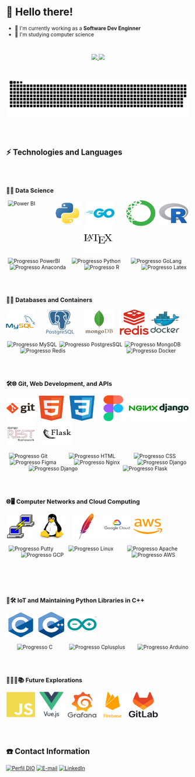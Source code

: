 # 🚀 Hello there!

- 🔭 I'm currently working as a **Software Dev Enginner**
- 🌱 I'm studying computer science
  
<br>

<p align="center">
   <a href="https://github.com/Erick-Bryan-Cubas">
    <img src="https://github-readme-stats.vercel.app/api?username=Erick-Bryan-Cubas&show_icons=true&theme=dark" />
  </a>
  <a href="https://github.com/Erick-Bryan-Cubas">
    <img src="https://github-readme-stats.vercel.app/api/top-langs/?username=Erick-Bryan-Cubas&layout=compact&theme=dark&langs_count=8" />
  </a>
</p>

<br>

<div align="center">

  ![Snake animation](https://github.com/Erick-Bryan-Cubas/Erick-Bryan-Cubas/blob/output/github-contribution-grid-snake-erick-bryan-cubas.svg)
  
</div>

<br><br>

## ⚡ Technologies and Languages

<br><br>

### 🔬🎲 Data Science
<div style="display: flex; justify-content: space-around; align-items: center; flex-wrap: wrap;"> 
    <img align="center" alt="Power BI" height="70" width="80" src="https://teamascend.com/wp-content/uploads/2021/03/PowerBI-Icon-Transparent.png">&nbsp;&nbsp;&nbsp;&nbsp;&nbsp;&nbsp;
    <img align="center" alt="Python" height="70" width="80" src="https://raw.githubusercontent.com/devicons/devicon/master/icons/python/python-original.svg">
    <img align="center" alt="Go" height="70" width="80" src="https://raw.githubusercontent.com/devicons/devicon/master/icons/go/go-original-wordmark.svg">&nbsp;&nbsp;&nbsp;   
    <img align="center" alt="Anaconda" height="70" width="80" src="https://raw.githubusercontent.com/devicons/devicon/master/icons/anaconda/anaconda-original.svg"> 
    <img align="center" alt="R" height="70" width="80" src="https://raw.githubusercontent.com/devicons/devicon/master/icons/r/r-original.svg">
    <img align="center" alt="Latex" height="70" width="80" src="https://raw.githubusercontent.com/devicons/devicon/master/icons/latex/latex-original.svg">
 
</div><br>
<div style="display: flex; justify-content: space-around; align-items: center; flex-wrap: wrap;"> 
<img src="https://img.shields.io/badge/PowerBI-★★★-0466c8" alt="Progresso PowerBI">&nbsp;&nbsp;&nbsp;
<img src="https://img.shields.io/badge/Python-★★-0466c8" alt="Progresso Python">&nbsp;&nbsp;
<img src="https://img.shields.io/badge/GoLang-★-0466c8" alt="Progresso GoLang">&nbsp;&nbsp;
<img src="https://img.shields.io/badge/Anaconda-★-0466c8" alt="Progresso Anaconda">&nbsp;&nbsp;&nbsp;
<img src="https://img.shields.io/badge/R-★-0466c8" alt="Progresso R">&nbsp;&nbsp;&nbsp;&nbsp;&nbsp;&nbsp;
<img src="https://img.shields.io/badge/Latex-★-0466c8" alt="Progresso Latex">
</div>

<br><br>

### 🏦🎲 Databases and Containers
<div style="display: inline_block">
 <img align="center" alt="MySQL" height="70" width="80" src="https://raw.githubusercontent.com/devicons/devicon/master/icons/mysql/mysql-original-wordmark.svg">&nbsp;&nbsp;&nbsp;&nbsp;&nbsp;&nbsp;
 <img align="center" alt="PostgresSQL" height="70" width="80" src="https://raw.githubusercontent.com/devicons/devicon/master/icons/postgresql/postgresql-plain-wordmark.svg">&nbsp;&nbsp;&nbsp;&nbsp;&nbsp;&nbsp;
 <img align="center" alt="MongoDB" height="70" width="80" src="https://raw.githubusercontent.com/devicons/devicon/master/icons/mongodb/mongodb-original-wordmark.svg">&nbsp;&nbsp;&nbsp;
 <img align="center" alt="Redis" height="70" width="80" src="https://github.com/devicons/devicon/blob/master/icons/redis/redis-plain-wordmark.svg">
 <img align="center" alt="Docker" height="70" width="80" src="https://raw.githubusercontent.com/devicons/devicon/master/icons/docker/docker-original-wordmark.svg">
</div><br>
<div style="display: flex; justify-content: space-around; align-items: center; flex-wrap: wrap;"> 
<img src="https://img.shields.io/badge/MySQL-★★★-0466c8" alt="Progresso MySQL">
<img src="https://img.shields.io/badge/PostgresSQL-★★★-0466c8" alt="Progresso PostgresSQL">
<img src="https://img.shields.io/badge/MongoDB-★-0466c8" alt="Progresso MongoDB">&nbsp;&nbsp;&nbsp;&nbsp;
<img src="https://img.shields.io/badge/Redis-★-0466c8" alt="Progresso Redis">&nbsp;&nbsp;&nbsp;
<img src="https://img.shields.io/badge/Docker-★★-0466c8" alt="Progresso Docker">
</div>

<br><br>

### 🛠️🌐 Git, Web Development, and APIs
<div style="display: inline_block">
  <img align="center" alt="Git" height="70" width="80" src="https://raw.githubusercontent.com/devicons/devicon/master/icons/git/git-original-wordmark.svg">
  <img align="center" alt="HTML" height="70" width="80" src="https://raw.githubusercontent.com/devicons/devicon/master/icons/html5/html5-original.svg">
  <img align="center" alt="CSS" height="70" width="80" src="https://raw.githubusercontent.com/devicons/devicon/master/icons/css3/css3-original.svg">
  <img align="center" alt="Figma" height="70" width="80" src="https://raw.githubusercontent.com/devicons/devicon/master/icons/figma/figma-original.svg">
  <img align="center" alt="Nginx" height="70" width="80" src="https://raw.githubusercontent.com/devicons/devicon/master/icons/nginx/nginx-original.svg">  
  <img align="center" alt="Django" height="70" width="80" src="https://raw.githubusercontent.com/devicons/devicon/master/icons/django/django-plain-wordmark.svg">&nbsp;
  <img align="center" alt="Django Rest" height="70" width="80" src="https://raw.githubusercontent.com/devicons/devicon/master/icons/djangorest/djangorest-original-wordmark.svg">&nbsp;&nbsp;&nbsp;&nbsp;
  <img align="center" alt="Flask" height="70" width="80" src="https://raw.githubusercontent.com/devicons/devicon/master/icons/flask/flask-original-wordmark.svg"> 
</div><br>
<div style="display: flex; justify-content: space-around; align-items: center; flex-wrap: wrap;">
<img src="https://img.shields.io/badge/Git-★★-0466c8" alt="Progresso Git">&nbsp;&nbsp;&nbsp;&nbsp;&nbsp;&nbsp;&nbsp;
<img src="https://img.shields.io/badge/HTML-★-0466c8" alt="Progresso HTML">&nbsp;&nbsp;&nbsp;&nbsp;&nbsp;
<img src="https://img.shields.io/badge/CSS-★-0466c8" alt="Progresso CSS">&nbsp;&nbsp;&nbsp;&nbsp;
<img src="https://img.shields.io/badge/Figma-★★-0466c8" alt="Progresso Figma">&nbsp;&nbsp;
 <img src="https://img.shields.io/badge/Nginx-★-0466c8" alt="Progresso Nginx">&nbsp;&nbsp;
<img src="https://img.shields.io/badge/Django-★★-0466c8" alt="Progresso Django">
 <img src="https://img.shields.io/badge/Django Rest-★-0466c8" alt="Progresso Django">
<img src="https://img.shields.io/badge/Flask-★★-0466c8" alt="Progresso Flask">
</div>

<br><br>

### 🌐🖥️ Computer Networks and Cloud Computing
<div style="display: inline_block">
 <img align="center" alt="Putty" height="70" width="80" src="https://raw.githubusercontent.com/devicons/devicon/master/icons/putty/putty-original.svg">
 <img align="center" alt="Linux" height="70" width="80" src="https://raw.githubusercontent.com/devicons/devicon/master/icons/linux/linux-original.svg">&nbsp;&nbsp;&nbsp; 
 <img align="center" alt="Apache" height="70" width="80" src="https://raw.githubusercontent.com/devicons/devicon/master/icons/apache/apache-original.svg">
 <img align="center" alt="GCP" height="70" width="80" src="https://raw.githubusercontent.com/devicons/devicon/master/icons/googlecloud/googlecloud-original-wordmark.svg">
 <img align="center" alt="AWS" height="70" width="80" src="https://raw.githubusercontent.com/devicons/devicon/master/icons/amazonwebservices/amazonwebservices-plain-wordmark.svg">
</div><br>
<div style="display: flex; justify-content: space-around; align-items: center; flex-wrap: wrap;"> 
<img src="https://img.shields.io/badge/Putty-★★-0466c8" alt="Progresso Putty">&nbsp;&nbsp;&nbsp;
<img src="https://img.shields.io/badge/Linux-★★★-0466c8" alt="Progresso Linux">&nbsp;&nbsp;
<img src="https://img.shields.io/badge/Apache-★-0466c8" alt="Progresso Apache">&nbsp;&nbsp;&nbsp;
 <img src="https://img.shields.io/badge/GCP-★-0466c8" alt="Progresso GCP">&nbsp;&nbsp;&nbsp;&nbsp;&nbsp;&nbsp;
<img src="https://img.shields.io/badge/AWS-★-0466c8" alt="Progresso AWS">
</div><br><br>

<br><br>

### 🤖🛠️ IoT and Maintaining Python Libraries in C++
<div style="display: inline_block">
  <img align="center" alt="C" height="70" width="80" src="https://raw.githubusercontent.com/devicons/devicon/master/icons/c/c-original.svg">
  <img align="center" alt="Cplusplus" height="70" width="80" src="https://raw.githubusercontent.com/devicons/devicon/master/icons/cplusplus/cplusplus-original.svg">  
  <img align="center" alt="Arduino" height="70" width="80" src="https://raw.githubusercontent.com/devicons/devicon/master/icons/arduino/arduino-original.svg">
</div><br>
<div style="display: flex; justify-content: space-around; align-items: center; flex-wrap: wrap;">&nbsp;&nbsp;&nbsp;&nbsp;
<img src="https://img.shields.io/badge/C-★-0466c8" alt="Progresso C">&nbsp;&nbsp;&nbsp;&nbsp;&nbsp;&nbsp;&nbsp;
<img src="https://img.shields.io/badge/C++-★-0466c8" alt="Progresso Cplusplus">&nbsp;&nbsp;&nbsp;&nbsp;
<img src="https://img.shields.io/badge/Arduino-★-0466c8" alt="Progresso Arduino">
</div>

<br><br>

### 👨🏽‍🚀📚 Future Explorations
<div style="display: inline_block">
 <img align="center" alt="Js" height="70" width="80" src="https://raw.githubusercontent.com/devicons/devicon/master/icons/javascript/javascript-plain.svg">
 <img align="center" alt="VueJs" height="70" width="80" src="https://raw.githubusercontent.com/devicons/devicon/master/icons/vuejs/vuejs-original-wordmark.svg"> 
 <img align="center" alt="Grafana" height="70" width="80" src="https://raw.githubusercontent.com/devicons/devicon/master/icons/grafana/grafana-original-wordmark.svg">
 <img align="center" alt="Firebase" height="70" width="80" src="https://raw.githubusercontent.com/devicons/devicon/master/icons/firebase/firebase-plain-wordmark.svg">
 <img align="center" alt="GitLab" height="70" width="80" src="https://raw.githubusercontent.com/devicons/devicon/master/icons/gitlab/gitlab-original-wordmark.svg">  
</div>

<br><br>

## ☎️ Contact Information

[![Perfil DIO](https://img.shields.io/badge/-Meu%20Perfil%20na%20DIO-30A3DC?style=for-the-badge)](https://www.dio.me/users/thecubas)
[![E-mail](https://img.shields.io/badge/-Email-000?style=for-the-badge&logo=microsoft-outlook&logoColor=E94D5F)](datasageanalytics@gmail.com)
[![LinkedIn](https://img.shields.io/badge/-LinkedIn-000?style=for-the-badge&logo=linkedin&logoColor=30A3DC)](https://www.linkedin.com/in/the-bryan/)
<br><br>
